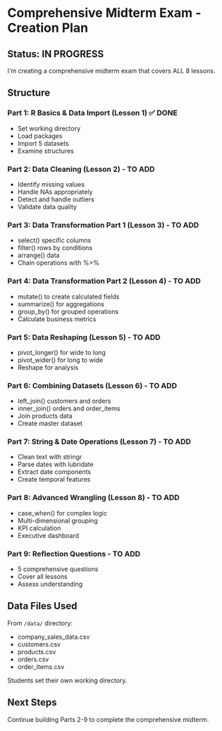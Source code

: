 # Comprehensive Midterm Exam - Creation Plan

## Status: IN PROGRESS

I'm creating a comprehensive midterm exam that covers ALL 8 lessons.

## Structure

### Part 1: R Basics & Data Import (Lesson 1) ✅ DONE
- Set working directory
- Load packages
- Import 5 datasets
- Examine structures

### Part 2: Data Cleaning (Lesson 2) - TO ADD
- Identify missing values
- Handle NAs appropriately
- Detect and handle outliers
- Validate data quality

### Part 3: Data Transformation Part 1 (Lesson 3) - TO ADD
- select() specific columns
- filter() rows by conditions
- arrange() data
- Chain operations with %>%

### Part 4: Data Transformation Part 2 (Lesson 4) - TO ADD
- mutate() to create calculated fields
- summarize() for aggregations
- group_by() for grouped operations
- Calculate business metrics

### Part 5: Data Reshaping (Lesson 5) - TO ADD
- pivot_longer() for wide to long
- pivot_wider() for long to wide
- Reshape for analysis

### Part 6: Combining Datasets (Lesson 6) - TO ADD
- left_join() customers and orders
- inner_join() orders and order_items
- Join products data
- Create master dataset

### Part 7: String & Date Operations (Lesson 7) - TO ADD
- Clean text with stringr
- Parse dates with lubridate
- Extract date components
- Create temporal features

### Part 8: Advanced Wrangling (Lesson 8) - TO ADD
- case_when() for complex logic
- Multi-dimensional grouping
- KPI calculation
- Executive dashboard

### Part 9: Reflection Questions - TO ADD
- 5 comprehensive questions
- Cover all lessons
- Assess understanding

## Data Files Used

From `/data/` directory:
- company_sales_data.csv
- customers.csv
- products.csv
- orders.csv
- order_items.csv

Students set their own working directory.

## Next Steps

Continue building Parts 2-9 to complete the comprehensive midterm.
